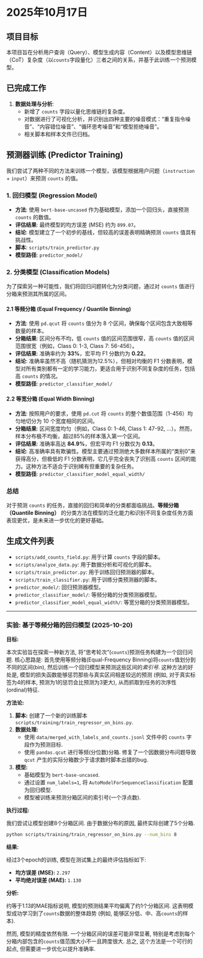 # 2025年10月17日

## 项目目标

本项目旨在分析用户查询（Query）、模型生成内容（Content）以及模型思维链（CoT）复杂度（以`counts`字段量化）三者之间的关系，并基于此训练一个预测模型。

## 已完成工作

1.  **数据处理与分析**:
    *   新增了 `counts` 字段以量化思维链的复杂度。
    *   对数据进行了可视化分析，并识别出四种主要的噪音模式：“重复指令噪音”、“内容错位噪音”、“循环思考噪音”和“模型拒绝噪音”。
    *   相关脚本和样本文件已归档。

## 预测器训练 (Predictor Training)

我们尝试了两种不同的方法来训练一个模型，该模型根据用户问题（`instruction` + `input`）来预测 `counts` 的值。

### 1. 回归模型 (Regression Model)

-   **方法**: 使用 `bert-base-uncased` 作为基础模型，添加一个回归头，直接预测 `counts` 的数值。
-   **评估结果**: 最终模型的均方误差 (MSE) 约为 `899.07`。
-   **结论**: 模型建立了一个初步的基线，但较高的误差表明精确预测 `counts` 值具有挑战性。
-   **脚本**: `scripts/train_predictor.py`
-   **模型路径**: `predictor_model/`

### 2. 分类模型 (Classification Models)

为了探索另一种可能性，我们将回归问题转化为分类问题，通过对 `counts` 值进行分箱来预测其所属的区间。

#### 2.1 等频分箱 (Equal Frequency / Quantile Binning)

-   **方法**: 使用 `pd.qcut` 将 `counts` 值分为 8 个区间，确保每个区间包含大致相等数量的样本。
-   **分箱结果**: 区间分布不均，低 `counts` 值的区间范围很窄，高 `counts` 值的区间范围很宽（例如，Class 0: 1-3, Class 7: 56-456）。
-   **评估结果**: 准确率约为 **33%**，宏平均 F1 分数约为 **0.22**。
-   **结论**: 准确率虽然不高（随机猜测为12.5%），但相对均衡的 F1 分数表明，模型对所有类别都有一定的学习能力，更适合用于识别不同复杂度的任务，包括高 `counts` 的情况。
-   **模型路径**: `predictor_classifier_model/`

#### 2.2 等宽分箱 (Equal Width Binning)

-   **方法**: 按照用户的要求，使用 `pd.cut` 将 `counts` 的整个数值范围（1-456）均匀地切分为 10 个宽度相同的区间。
-   **分箱结果**: 区间宽度均匀（例如，Class 0: 1-46, Class 1: 47-92, ...）。然而，样本分布极不均衡，超过85%的样本落入第一个区间。
-   **评估结果**: 准确率高达 **84.9%**，但宏平均 F1 分数仅为 **0.13**。
-   **结论**: 高准确率具有欺骗性。模型主要通过预测绝大多数样本所属的“类别0”来获得高分，但极低的 F1 分数表明，它几乎完全丧失了识别高 `counts` 区间的能力。这种方法不适合于识别稀有但重要的复杂任务。
-   **模型路径**: `predictor_classifier_model_equal_width/`

### 总结

对于预测 `counts` 的任务，直接的回归和简单的分类都面临挑战。**等频分箱（Quantile Binning）** 的分类方法在模型的泛化能力和识别不同复杂度任务方面表现更优，是未来进一步优化的更好基础。

## 生成文件列表

*   `scripts/add_counts_field.py`: 用于计算 `counts` 字段的脚本。
*   `scripts/analyze_data.py`: 用于数据分析和可视化的脚本。
*   `scripts/train_predictor.py`: 用于训练回归预测器的脚本。
*   `scripts/train_classifier.py`: 用于训练分类预测器的脚本。
*   `predictor_model/`: 回归预测器模型。
*   `predictor_classifier_model/`: 等频分箱的分类预测器模型。
*   `predictor_classifier_model_equal_width/`: 等宽分箱的分类预测器模型。

---

### 实验: 基于等频分箱的回归模型 (2025-10-20)

**目标:**

本次实验旨在探索一种新方法, 将“思考轮次”(`counts`)预测任务构建为一个回归问题. 核心思路是: 首先使用等频分箱(Equal-Frequency Binning)将`counts`值划分到不同的区间(bin), 然后训练一个回归模型来预测这些区间的*索引号*. 这种方法的好处是, 模型的损失函数能够惩罚那些与真实区间相差较远的预测 (例如, 对于真实标签为4的样本, 预测为1的惩罚会比预测为3更大), 从而抓取到任务的次序性(ordinal)特征.

**方法论:**

1.  **脚本:** 创建了一个新的训练脚本 `scripts/training/train_regressor_on_bins.py`.
2.  **数据处理:**
    *   使用 `data/merged_with_labels_and_counts.jsonl` 文件中的 `counts` 字段作为预测目标.
    *   使用 `pandas.qcut` 进行等频(分位数)分箱. 修复了一个因数据分布问题导致 `qcut` 产生的实际分箱数少于请求数时脚本出错的bug.
3.  **模型:**
    *   基础模型为 `bert-base-uncased`.
    *   通过设置 `num_labels=1`, 将 `AutoModelForSequenceClassification` 配置为回归模型.
    *   模型被训练来预测分箱区间的索引号(一个浮点数).

**执行过程:**

我们尝试让模型创建8个分箱区间. 由于数据分布的原因, 最终实际创建了5个分箱.

```bash
python scripts/training/train_regressor_on_bins.py --num_bins 8
```

**结果:**

经过3个epoch的训练, 模型在测试集上的最终评估指标如下:

*   **均方误差 (MSE):** `2.297`
*   **平均绝对误差 (MAE):** `1.130`

**分析:**

约等于1.13的MAE指标说明, 模型的预测结果平均偏离了约1个分箱区间. 这表明模型成功学习到了`counts`数据的整体趋势 (例如, 能够区分低、中、高`counts`的样本).

然而, 模型的精度依然有限. 一个分箱区间的误差可能非常显著, 特别是考虑到每个分箱内部包含的`counts`值范围大小不一且跨度很大. 总之, 这个方法是一个可行的起点, 但需要进一步优化以提升准确率.
